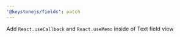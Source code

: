 ```yaml
---
'@keystonejs/fields': patch
---
```


Add `React.useCallback` and `React.useMemo` inside of Text field view
